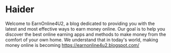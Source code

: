 # Haider
Welcome to EarnOnline4U2, a blog dedicated to providing you with the latest and most effective ways to earn money online. Our goal is to help you discover the best online earning apps and methods to make money from the comfort of your own home. We understand that in today's world, making money online is becoming https://earnonline4u2.blogspot.com/

